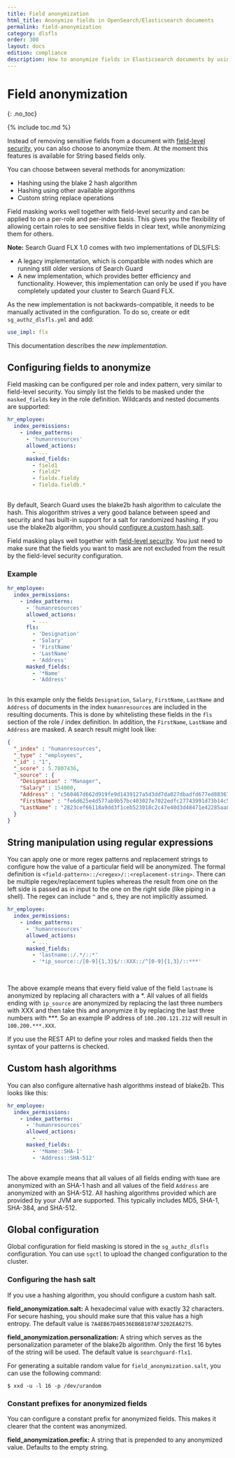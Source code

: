 ```yaml
---
title: Field anonymization
html_title: Anonymize fields in OpenSearch/Elasticsearch documents
permalink: field-anonymization
category: dlsfls
order: 300
layout: docs
edition: compliance
description: How to anonymize fields in Elasticsearch documents by using hashes or regular expressions.
---
```

<!---
Copyright 2020 floragunn GmbH
-->

# Field anonymization
{: .no_toc}

{% include toc.md %}

Instead of removing sensitive fields from a document with [field-level security](../_docs_dls_fls/dlsfls_fls.md), you can also choose to anonymize them. At the moment this features is available for String based fields only. 

You can choose between several methods for anonymization:

- Hashing using the blake 2 hash algorithm
- Hashing using other available algorithms
- Custom string replace operations
 
Field masking works well together with field-level security and can be applied to on a per-role and per-index basis. This gives you the flexibility of allowing certain roles to see sensitive fields in clear text, while anonymizing them for others.


**Note:** Search Guard FLX 1.0 comes with two implementations of DLS/FLS:

- A legacy implementation, which is compatible with nodes which are running still older versions of Search Guard
- A new implementation, which provides better efficiency and functionality. However, this implementation can only be used if you have completely updated your cluster to Search Guard FLX.

As the new implementation is not backwards-compatible, it needs to be manually activated in the configuration. To do so, create or edit `sg_authz_dlsfls.yml` and add:

```yaml
use_impl: flx
```

This documentation describes the *new implementation*.

## Configuring fields to anonymize

Field masking can be configured per role and index pattern, very similar to field-level security. You simply list the fields to be masked under the  `masked_fields` key in the role definition. Wildcards and nested documents are supported:

```yaml
hr_employee:
  index_permissions:
    - index_patterns:
      - 'humanresources'
      allowed_actions:
        - ...
      masked_fields:
        - field1
        - field2*
        - fieldx.fieldy
        - fielda.fieldb.*      
      
```

By default, Search Guard uses the blake2b hash algorithm to calculate the hash. This alogorithm strives a very good balance between speed and security and has built-in support for a salt for randomized hashing. If you use the blake2b algorithm, you should [configure a custom hash salt](#configuring-the-hash-salt).


Field masking plays well together with [field-level security](../_docs_dls_fls/dlsfls_fls.md). You just need to make sure that the fields you want to mask are not excluded from the result by the field-level security configuration.

### Example

```yaml
hr_employee:
  index_permissions:
    - index_patterns:
      - 'humanresources'
      allowed_actions:
        - ...
      fls:
        - 'Designation'
        - 'Salary'
        - 'FirstName'
        - 'LastName'
        - 'Address'
      masked_fields:
        - '*Name'
        - 'Address'     
      
```

In this example only the fields `Designation`, `Salary`, `FirstName`, `LastName` and `Address` of documents in the index `humanresources` are included in the resulting documents. This is done by whitelisting these fields in the `fls` section of the role / index definition. In addition, the `FirstName`, `LastName` and `Address` are masked. A search result might look like:

```json
{
  "_index" : "humanresources",
  "_type" : "employees",
  "_id" : "1",
  "_score" : 5.7807436,
  "_source" : {
    "Designation" : "Manager",
    "Salary" : 154000,
    "Address" : "c560467d662d919fe9d1439127a5d3dd7da027dbadfd677ed88367a38a90fc69",
    "FirstName" : "fe6d625e4d577ab9b57bc403027e7022edfc27743991d73b14c594d6a8462443",
    "LastName" : "2823cef66118a9dd3f1ceb523018c2c47e40d3d48471e42285aa8cb8d1531528"
  }
}
```

## String manipulation using regular expressions

You can apply one or more regex patterns and replacement strings to configure how the value of a particular field will be anonymized.
The formal definition is `<field-pattern>::/<regex>/::<replacement-string>`. There can be multiple regex/replacement tuples whereas the result from one on the left side is passed as in input to the one on the right side (like piping in a shell). The regex can include `^` and `$`, they are not implicitly assumed. 

```yaml
hr_employee:
  index_permissions:
    - index_patterns:
      - 'humanresources'
      allowed_actions:
        - ...
      masked_fields:
        - 'lastname::/.*/::*'
        - '*ip_source::/[0-9]{1,3}$/::XXX::/^[0-9]{1,3}/::***'
   
      
```

The above example means that every field value of the field `lastname` is anonymized by replacing all characters with a *.
All values of all fields ending with `ip_source` are anonymized by replacing the last three numbers with XXX and then take this and anonymize it
by replacing the last three numbers with ***. So an example IP address of `100.200.121.212` will result in `100.200.***.XXX`.

If you use the REST API to define your roles and masked fields then the syntax of your patterns is checked.

## Custom hash algorithms

You can also configure alternative hash algorithms instead of blake2b. This looks like this:


```yaml
hr_employee:
  index_permissions:
    - index_patterns:
      - 'humanresources'
      allowed_actions:
        - ...
      masked_fields:
        - '*Name::SHA-1'
        - 'Address::SHA-512'     
      
```

The above example means that all values of all fields ending with `Name` are anonymized with an SHA-1 hash and all values of the field `Address` are anonymized with an SHA-512. All hashing algorithms provided which are provided by your JVM are supported. This typically includes MD5, SHA-1, SHA-384, and SHA-512.


## Global configuration

Global configuration for field masking is stored in the `sg_authz_dlsfls` configuration. You can use `sgctl` to upload the changed configuration to the cluster.

### Configuring the hash salt

If you use a hashing algorithm, you should configure a custom hash salt. 

**field_anonymization.salt:** A hexadecimal value with exactly 32 characters. For secure hashing, you should make sure that this value has a high entropy. The default value is `7A4EB67D40536EB6B107AF3202EA6275`. 

**field_anonymization.personalization:** A string which serves as the personalization parameter of the blake2b algorithm. Only the first 16 bytes of the string will be used. The default value is `searchguard-flx1`. 


For generating a suitable random value for `field_anonymization.salt`, you can use the following command:

```
$ xxd -u -l 16 -p /dev/urandom
```

### Constant prefixes for anonymized fields

You can configure a constant prefix for anonymized fields. This makes it clearer that the content was anonymized.

**field_anonymization.prefix:** A string that is prepended to any anonymized value. Defaults to the empty string.